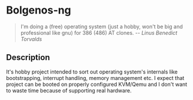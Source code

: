 # Bolgenos-ng
> I'm doing a (free) operating system (just a hobby, won't be big and professional like gnu) for 386 (486) AT clones.
>  -- <cite>Linus Benedict Torvalds</cite>

## Description

It's hobby project intended to sort out operating system's internals like bootstrapping,
interrupt handling, memory management etc.
I expect that project can be booted on properly configured KVM/Qemu and I don't want to waste time
because of supporting real hardware.
